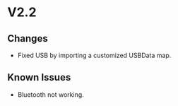 # V2.2
## Changes
* Fixed USB by importing a customized USBData map.

## Known Issues 
* Bluetooth not working.
